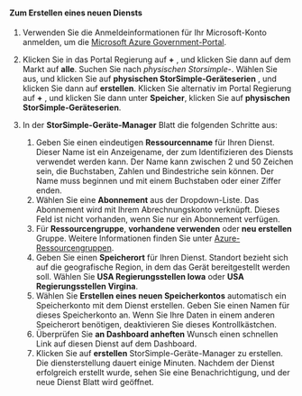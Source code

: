 <!--author=SharS last changed: 9/17/15-->


#### <a name="to-create-a-new-service"></a>Zum Erstellen eines neuen Diensts
1. Verwenden Sie die Anmeldeinformationen für Ihr Microsoft-Konto anmelden, um die [Microsoft Azure Government-Portal](https://portal.azure.us/).
2. Klicken Sie in das Portal Regierung auf  **+**  , und klicken Sie dann auf dem Markt auf **alle**. Suchen Sie nach _physischen Storsimple-_. Wählen Sie aus, und klicken Sie auf **physischen StorSimple-Geräteserien** , und klicken Sie dann auf **erstellen**. Klicken Sie alternativ im Portal Regierung auf  **+**  , und klicken Sie dann unter **Speicher**, klicken Sie auf **physischen StorSimple-Geräteserien**.
3. In der **StorSimple-Geräte-Manager** Blatt die folgenden Schritte aus:
   
   1. Geben Sie einen eindeutigen **Ressourcenname** für Ihren Dienst. Dieser Name ist ein Anzeigename, der zum Identifizieren des Diensts verwendet werden kann. Der Name kann zwischen 2 und 50 Zeichen sein, die Buchstaben, Zahlen und Bindestriche sein können. Der Name muss beginnen und mit einem Buchstaben oder einer Ziffer enden.
   2. Wählen Sie eine **Abonnement** aus der Dropdown-Liste. Das Abonnement wird mit Ihrem Abrechnungskonto verknüpft. Dieses Feld ist nicht vorhanden, wenn Sie nur ein Abonnement verfügen.
   3. Für **Ressourcengruppe**, **vorhandene verwenden** oder **neu erstellen** Gruppe. Weitere Informationen finden Sie unter [Azure-Ressourcengruppen](https://azure.microsoft.com/documentation/articles/virtual-machines-windows-infrastructure-resource-groups-guidelines/).
   4. Geben Sie einen **Speicherort** für Ihren Dienst. Standort bezieht sich auf die geografische Region, in dem das Gerät bereitgestellt werden soll. Wählen Sie **USA Regierungsstellen Iowa** oder **USA Regierungsstellen Virgina**.
   5. Wählen Sie **Erstellen eines neuen Speicherkontos** automatisch ein Speicherkonto mit dem Dienst erstellen. Geben Sie einen Namen für dieses Speicherkonto an. Wenn Sie Ihre Daten in einem anderen Speicherort benötigen, deaktivieren Sie dieses Kontrollkästchen.
   6. Überprüfen Sie **an Dashboard anheften** Wunsch einen schnellen Link auf diesen Dienst auf dem Dashboard.
   7. Klicken Sie auf **erstellen** StorSimple-Geräte-Manager zu erstellen. Die diensterstellung dauert einige Minuten. Nachdem der Dienst erfolgreich erstellt wurde, sehen Sie eine Benachrichtigung, und der neue Dienst Blatt wird geöffnet.


